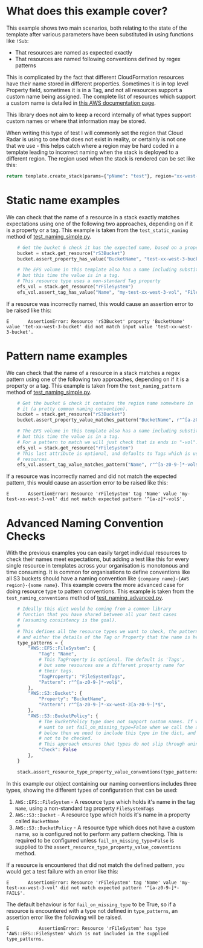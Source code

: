
 # What does this example cover?

 This example shows two main scenarios, both relating to the state of the template after various parameters have been substituted in using functions like `!Sub`:
 * That resources are named as expected exactly
 * That resources are named following conventions defined by regex patterns

This is complicated by the fact that different CloudFormation resources have their name stored in different properties. Sometimes it is in top level Property field, sometimes it is in a Tag, and not all resources support a custom name being assigned. The complete list of resources which support a custom name is detailed in [this AWS documentation page](https://docs.aws.amazon.com/AWSCloudFormation/latest/UserGuide/aws-properties-name.html).

This library does not aim to keep a record internally of what types support custom names or where that information may be stored.

When writing this type of test I will commonly set the region that Cloud Radar is using to one that does not exist in reality, or certainly is not one that we use - this helps catch where a region may be hard coded in a template leading to incorrect naming when the stack is deployed to a different region. The region used when the stack is rendered can be set like this:

```python
return template.create_stack(params={"pName": "test"}, region="xx-west-3")
```

# Static name examples

We can check that the name of a resource in a stack exactly matches expectations using one of the following two approaches, depending on if it is a property or a tag. This example is taken from the `test_static_naming` method of [test_naming_simple.py](./test_naming_simple.py).

```python
    # Get the bucket & check it has the expected name, based on a property
    bucket = stack.get_resource("rS3Bucket")
    bucket.assert_property_has_value("BucketName", "test-xx-west-3-bucket")

    # The EFS volume in this template also has a name including substitutions,
    # but this time the value is in a tag.
    # This resource type uses a non-standard Tag property
    efs_vol = stack.get_resource("rFileSystem")
    efs_vol.assert_tag_has_value("Name", "my-test-xx-west-3-vol", "FileSystemTags")
```

If a resource was incorrectly named, this would cause an assertion error to be raised like this:
```
E       AssertionError: Resource 'rS3Bucket' property 'BucketName' value 'tet-xx-west-3-bucket' did not match input value 'test-xx-west-3-bucket'.
```


# Pattern name examples

We can check that the name of a resource in a stack matches a regex pattern using one of the following two approaches, depending on if it is a property or a tag. This example is taken from the `test_naming_pattern` method of [test_naming_simple.py](./test_naming_simple.py).

```python
    # Get the bucket & check it contains the region name somewhere in
    # it (a pretty common naming convention).
    bucket = stack.get_resource("rS3Bucket")
    bucket.assert_property_value_matches_pattern("BucketName", r"^[a-z0-9-]*-xx-west-3[a-z0-9-]*$")

    # The EFS volume in this template also has a name including substitutions,
    # but this time the value is in a tag.
    # For a pattern to match we will just check that is ends in "-vol".
    efs_vol = stack.get_resource("rFileSystem")
    # This last attribute is optional, and defaults to Tags which is used in many
    # resources.
    efs_vol.assert_tag_value_matches_pattern("Name", r"^[a-z0-9-]*-vol$", "FileSystemTags")

```

If a resource was incorrectly named and did not match the expected pattern, this would cause an assertion error to be raised like this:

```
E       AssertionError: Resource 'rFileSystem' tag 'Name' value 'my-test-xx-west-3-vol' did not match expected pattern '^[a-z]*-vol$'.
```


# Advanced Naming Convention Checks

With the previous examples you can easily target individual resources to check their names meet expectations, but adding a test like this for every single resource in templates across your organisation is monotonous and time consuming. It is common for organisations to define conventions like all S3 buckets should have a naming convention like `{company name}-{AWS region}-{some name}`. This example covers the more advanced case for doing resource type to pattern conventions. This example is taken from the `test_naming_conventions` method of [test_naming_advanced.py](./test_naming_advanced.py).


```python
    # Ideally this dict would be coming from a common library
    # function that you have shared between all your test cases
    # (assuming consistency is the goal).
    #
    # This defines all the resource types we want to check, the pattern to match,
    # and either the details of the Tag or Property that the name is held in.
    type_patterns = {
        "AWS::EFS::FileSystem": {
            "Tag": "Name",
            # This TagProperty is optional. The default is 'Tags',
            # but some resources use a different property name for
            # their tags.
            "TagProperty": "FileSystemTags",
            "Pattern": r"^[a-z0-9-]*-vol$",
        },
        "AWS::S3::Bucket": {
            "Property": "BucketName",
            "Pattern": r"^[a-z0-9-]*-xx-west-3[a-z0-9-]*$",
        },
        "AWS::S3::BucketPolicy": {
            # The BucketPolicy type does not support custom names. If we do not
            # want to set fail_on_missing_type=False when we call the assertion
            # below then we need to include this type in the dict, and set it
            # not to be checked.
            # This approach ensures that types do not slip through unintentionally.
            "Check": False
        },
    }

    stack.assert_resource_type_property_value_conventions(type_patterns)
```

In this example our object containing our naming conventions includes three types, showing the different types of configuration that can be used:

1. `AWS::EFS::FileSystem` - A resource type which holds it's name in the tag `Name`, using a non-standard tag property `FileSystemTags`
2. `AWS::S3::Bucket` - A resource type which holds it's name in a property called `BucketName`
3. `AWS::S3::BucketPolicy` - A resource type which does not have a custom name, so is configured not to perform any pattern checking. This is required to be configured unless `fail_on_missing_type=False` is supplied to the `assert_resource_type_property_value_conventions` method.


If a resource is encountered that did not match the defined pattern, you would get a test failure with an error like this:
```
E       AssertionError: Resource 'rFileSystem' tag 'Name' value 'my-test-xx-west-3-vol' did not match expected pattern '^[a-z0-9-]*-FAIL$'.
```

The default behaviour is for `fail_on_missing_type` to be True, so if a resource is encountered with a type not defined in `type_patterns`, an assertion error like the following will be raised.
```
E           AssertionError: Resource 'rFileSystem' has type 'AWS::EFS::FileSystem' which is not included in the supplied type_patterns.
```
